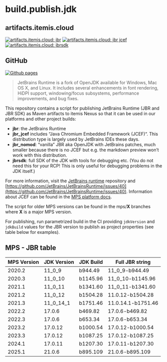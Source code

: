 # build.publish.jdk

## artifacts.itemis.cloud

[![artifacts.itemis.cloud: jbr](https://img.shields.io/badge/dynamic/xml?url=https://artifacts.itemis.cloud/repository/maven-mps/com/jetbrains/jdk/jbr/maven-metadata.xml&label=jbr&color=success&query=.//versioning/latest)](https://artifacts.itemis.cloud/#browse/browse:maven-mps:com%2Fjetbrains%2Fjdk%2Fjbr)
[![artifacts.itemis.cloud: jbr jcef](https://img.shields.io/badge/dynamic/xml?url=https://artifacts.itemis.cloud/repository/maven-mps/com/jetbrains/jdk/jbr_jcef/maven-metadata.xml&label=jbr_jcef&color=success&query=.//versioning/latest)](https://artifacts.itemis.cloud/#browse/browse:maven-mps:com%2Fjetbrains%2Fjdk%2Fjbr_jcef)
[![artifacts.itemis.cloud: jbrsdk](https://img.shields.io/badge/dynamic/xml?url=https://artifacts.itemis.cloud/repository/maven-mps/com/jetbrains/jdk/jbrsdk/maven-metadata.xml&label=jbrsdk&color=success&query=.//versioning/latest)](https://artifacts.itemis.cloud/#browse/browse:maven-mps:com%2Fjetbrains%2Fjdk%2Fjbrsdk)

## GitHub

[![Github pages](https://img.shields.io/badge/Github-pages-success)](https://github.com/orgs/mbeddr/packages?repo_name=build.publish.mps)

> JetBrains Runtime is a fork of OpenJDK available for Windows, Mac OS X, and Linux. It includes several enhancements in font rendering, HiDPI support, windowing/focus subsystems, performance improvements, and bug fixes.

This repository contains a script for publishing JetBrains Runtime (JBR and JBR SDK) as Maven artifacts to itemis Nexus so that it can be used in our platforms and other project builds:

- **jbr**: the JetBrains Runtime 
- **jbr_jcef** includes “Java Chromium Embedded Framework (JCEF)“. This distribution type is largely used by JetBrains IDEs these days.
- **jbr_nomod**:  “vanilla” JBR aka OpenJDK with JetBrains patches, much smaller because there is no JCEF but e.g. the markdown preview won’t work with this distribution.
- **jbrsdk**: full SDK of the JDK with tools for debugging etc. (You do not need this for your RCP! This is only useful for debugging problems in the JDK itself.)

For more information, visit the [JetBrains runtime](https://github.com/JetBrains/JetBrainsRuntime) repository and [https://github.com/JetBrains/JetBrainsRuntime/issues/40](https://github.com/JetBrains/JetBrainsRuntime/issues/40). Information about JCEF can be found in the [MPS platform docs](http://mbeddr.com/mps-platform-docs/mps_internal/jcef/).

The script for older MPS versions can be found in the mps/**X** branches where **X** is a major MPS version.

For publishing, run parametrized build in the CI providing `jdkVersion` and `jdkBuild` values for the JBR version to publish as project properties (see table below for examples).

## MPS - JBR table

| MPS Version | JDK Version | JDK Build | Full JBR string    |
|-------------|-------------|-----------|--------------------|
| 2020.2      | 11_0_9      | b944.49   | 11_0_9-b944.49     |
| 2020.3      | 11_0_10     | b1145.96  | 11_0_10-b1145.96   |
| 2021.1      | 11_0_11     | b1341.60  | 11_0_11-b1341.60   |
| 2021.2      | 11_0_12     | b1504.28  | 11.0.12-b1504.28   |
| 2021.3      | 11_0_14_1   | b1751.46  | 11.0.14.1-b1751.46 |
| 2022.2      | 17.0.6      | b469.82   | 17.0.6-b469.82     |
| 2022.3      | 17.0.6      | b653.34   | 17.0.6-b653.34     |
| 2023.2      | 17.0.12     | b1000.54  | 17.0.12-b1000.54   |
| 2023.3      | 17.0.12     | b1087.25  | 17.0.12-b1087.25   |
| 2024.1      | 17.0.11     | b1207.30  | 17.0.11-b1207.30   |
| 2025.1      | 21.0.6      | b895.109  | 21.0.6-b895.109    |
